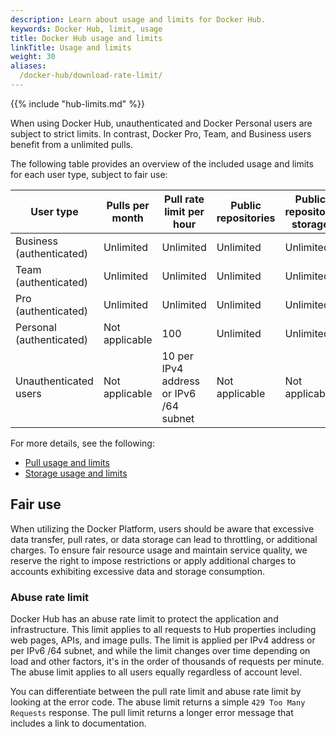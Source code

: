 ```yaml
---
description: Learn about usage and limits for Docker Hub.
keywords: Docker Hub, limit, usage
title: Docker Hub usage and limits
linkTitle: Usage and limits
weight: 30
aliases:
  /docker-hub/download-rate-limit/
---
```


{{% include "hub-limits.md" %}}

When using Docker Hub, unauthenticated and Docker Personal users are subject to
strict limits. In contrast, Docker Pro, Team, and Business users benefit from a
unlimited pulls.

The following table provides an overview of the included usage and limits for each
user type, subject to fair use:


| User type                | Pulls per month | Pull rate limit per hour               | Public repositories | Public repository storage | Private repositories |
|--------------------------|-----------------|----------------------------------------|---------------------|---------------------------|----------------------|
| Business (authenticated) | Unlimited              | Unlimited                              | Unlimited           | Unlimited                 | Unlimited            |
| Team (authenticated)     | Unlimited            | Unlimited                              | Unlimited           | Unlimited                 | Unlimited            |
| Pro (authenticated)      | Unlimited             | Unlimited                              | Unlimited           | Unlimited                 | Unlimited            |
| Personal (authenticated) | Not applicable  | 100                                     | Unlimited           | Unlimited                 | Up to 1              |
| Unauthenticated users    | Not applicable  | 10 per IPv4 address or IPv6 /64 subnet | Not applicable      | Not applicable            | Not applicable       |

For more details, see the following:

- [Pull usage and limits](./pulls.md)
- [Storage usage and limits](./storage.md)

## Fair use

When utilizing the Docker Platform, users should be aware that excessive data
transfer, pull rates, or data storage can lead to throttling, or additional
charges. To ensure fair resource usage and maintain service quality, we reserve
the right to impose restrictions or apply additional charges to accounts
exhibiting excessive data and storage consumption.

### Abuse rate limit

Docker Hub has an abuse rate limit to protect the application and
infrastructure. This limit applies to all requests to Hub properties including
web pages, APIs, and image pulls. The limit is applied per IPv4 address or per
IPv6 /64 subnet, and while the limit changes over time depending on load and
other factors, it's in the order of thousands of requests per minute. The abuse
limit applies to all users equally regardless of account level.

You can differentiate between the pull rate limit and abuse rate limit by
looking at the error code. The abuse limit returns a simple `429 Too Many
Requests` response. The pull limit returns a longer error message that includes
a link to documentation.
